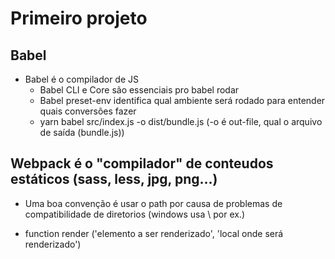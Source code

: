 # Primeiro projeto

## Babel
* Babel é o compilador de JS
  * Babel CLI e Core são essenciais pro babel rodar
  * Babel preset-env identifica qual ambiente será rodado para entender quais conversões fazer
  * yarn babel src/index.js -o dist/bundle.js (-o é out-file, qual o arquivo de saída (bundle.js))

## Webpack é o "compilador" de conteudos estáticos (sass, less, jpg, png...)

* Uma boa convenção é usar o path por causa de problemas de compatibilidade de diretorios (windows usa \\ por ex.)

* function render ('elemento a ser renderizado', 'local onde será renderizado')
